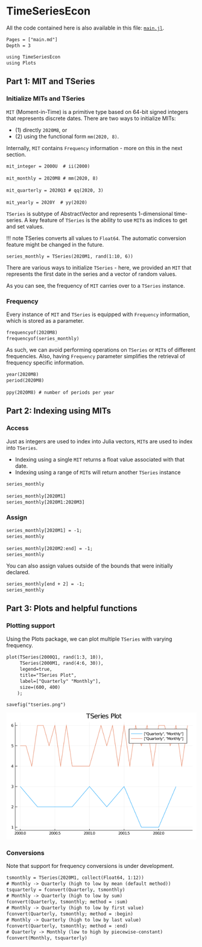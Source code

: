 # TimeSeriesEcon

All the code contained here is also available in this file: [`main.jl`](main.jl).

```@contents
Pages = ["main.md"]
Depth = 3
```

```@setup tse
using TimeSeriesEcon
using Plots
```

## Part 1: MIT and TSeries

### Initialize MITs and TSeries

`MIT` (Moment-in-Time) is a primitive type based on 64-bit signed integers that 
represents discrete dates. There are two ways to initialize 
MITs: 
 - (1) directly `2020M8`, or 
 - (2) using the functional form `mm(2020, 8)`.

Internally, `MIT` contains `Frequency` information - more on this in the next section. 

```@repl tse
mit_integer = 2000U  # ii(2000)

mit_monthly = 2020M8 # mm(2020, 8)

mit_quarterly = 2020Q3 # qq(2020, 3)

mit_yearly = 2020Y  # yy(2020)
```

`TSeries` is subtype of AbstractVector and represents 1-dimensional time-series. A key feature of `TSeries` is the ability to use `MIT`s as indices to get and set values. 

!!! note
    TSeries converts all values to `Float64`. The automatic conversion feature might be changed in the future.

```@repl tse
series_monthly = TSeries(2020M1, rand(1:10, 6))
```

There are various ways to initialize `TSeries` - here, we provided an `MIT` that represents the first date in the series and a vector of random values.

As you can see, the frequency of `MIT` carries over to a `TSeries` instance.

### Frequency

Every instance of `MIT` and `TSeries` is equipped with `Frequency` information, which is stored as a parameter.

```@repl tse
frequencyof(2020M8)
frequencyof(series_monthly)
```

As such, we can avoid performing operations on `TSeries` or `MIT`s of different frequencies. Also, having `Frequency` parameter simplifies the retrieval of frequency specific information.

```@repl tse
year(2020M8)
period(2020M8)

ppy(2020M8) # number of periods per year
```

## Part 2: Indexing using MITs

### Access
Just as integers are used to index into Julia vectors, `MIT`s are used to index into `TSeries`. 

 - Indexing using a single `MIT` returns a float value associated with that date.
 - Indexing using a range of `MIT`s will return another `TSeries` instance

```@repl tse
series_monthly

series_monthly[2020M1]
series_monthly[2020M1:2020M3]
```

### Assign

```@repl tse
series_monthly[2020M1] = -1;
series_monthly

series_monthly[2020M2:end] = -1;
series_monthly
```

You can also assign values outside of the bounds that were initially declared.

```@repl tse
series_monthly[end + 2] = -1;
series_monthly
```

## Part 3: Plots and helpful functions

### Plotting support

Using the Plots package, we can plot multiple `TSeries` with varying frequency.

```@repl tse
plot(TSeries(2000Q1, rand(1:3, 10)), 
     TSeries(2000M1, rand(4:6, 30)),
     legend=true, 
     title="TSeries Plot", 
     label=["Quarterly" "Monthly"],
     size=(600, 400)
    );
```

```@setup tse
savefig("tseries.png")
```

![TSeries Graph](tseries.png)


### Conversions

Note that support for frequency conversions is under development. 

```@repl tse
tsmonthly = TSeries(2020M1, collect(Float64, 1:12))
# Monthly -> Quarterly (high to low by mean (default method))
tsquarterly = fconvert(Quarterly, tsmonthly)
# Monthly -> Quarterly (high to low by sum)
fconvert(Quarterly, tsmonthly; method = :sum)
# Monthly -> Quarterly (high to low by first value)
fconvert(Quarterly, tsmonthly; method = :begin)
# Monthly -> Quarterly (high to low by last value)
fconvert(Quarterly, tsmonthly; method = :end)
# Quarterly -> Monthly (low to high by piecewise-constant)
fconvert(Monthly, tsquarterly)
```
